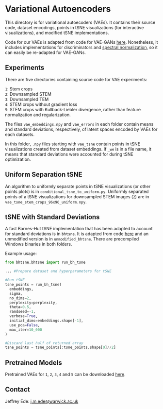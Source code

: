 # Variational Autoencoders

This directory is for variational autoecoders (VAEs). It contains their source code, dataset encodings, points in tSNE visualizations (for interactive visualizations), and modified tSNE implementations.

Code for our VAEs is adapted from code for VAE-GANs [here](https://github.com/zhangqianhui/vae-gan-tensorflow). Nonetheless, it includes implementations for discriminators and [spectral normalization](https://arxiv.org/abs/1802.05957), so it can easily be re-adapted for VAE-GANs.

## Experiments

There are five directories containing source code for VAE experiments:

`1`: Stem crops  
`2`: Downsampled STEM  
`3`: Downsampled TEM  
`4`: STEM crops without gradient loss  
`5`: STEM crops with Kullback-Liebler divergence, rather than feature normalization and regularization.

The files `vae_embeddings.npy` and `vae_errors` in each folder contain means and standard deviations, respectively, of latent spaces encoded by VAEs for each datasets. 

In this folder, `.npy` files starting with `vae_tsne` contain points in tSNE visualizations created from dataset embeddings. If `_we` is in a file name, it means that standard deviations were accounted for during tSNE optimization. 

## Uniform Separation tSNE

An algorithm to uniformly separate points in tSNE visualizations (or other points plots) is in `conditional_tsne_to_uniform.py`. Uniformly separated points of a tSNE visualizations for downsampled STEM images (`2`) are in `vae_tsne_stem_crops_96x96_uniform.npy`.

## tSNE with Standard Deviations

A fast Barnes-Hut tSNE implementation that has been adapted to account for standard deviations is in `bhtsne`. It is adapted from code [here](https://lvdmaaten.github.io/tsne/) and an unmodified version is in `unmodified_bhtsne`. There are precompiled Windows binaries in both folders.

Example usage:

```python
from bhtsne.bhtsne import run_bh_tsne

... #Prepare dataset and hyperparameters for tSNE

#Run tSNE
tsne_points = run_bh_tsne(
  embeddings, 
  sigma, 
  no_dims=2, 
  perplexity=perplexity, 
  theta=0.5, 
  randseed=-1, 
  verbose=True, 
  initial_dims=embeddings.shape[-1], 
  use_pca=False, 
  max_iter=10_000
)

#Discard last half of returned array
tsne_points = tsne_points[:tsne_points.shape[0]//2] 
```

## Pretrained Models

Pretrained VAEs for `1`, `2`, `3`, `4` and `5` can be downloaded [here](https://drive.google.com/drive/folders/1vdEKgrg6ymsvBO0LnwCPbfpeqZ9Z7Kan?usp=sharing).

## Contact

Jeffrey Ede: j.m.ede@warwick.ac.uk
